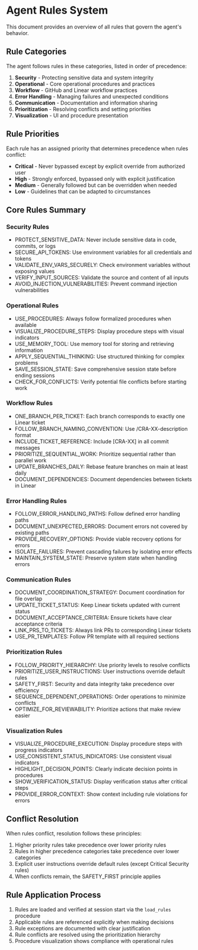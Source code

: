 # Agent Rules System

This document provides an overview of all rules that govern the agent's behavior.

## Rule Categories

The agent follows rules in these categories, listed in order of precedence:

1. **Security** - Protecting sensitive data and system integrity
2. **Operational** - Core operational procedures and practices
3. **Workflow** - GitHub and Linear workflow practices
4. **Error Handling** - Managing failures and unexpected conditions
5. **Communication** - Documentation and information sharing
6. **Prioritization** - Resolving conflicts and setting priorities
7. **Visualization** - UI and procedure presentation

## Rule Priorities

Each rule has an assigned priority that determines precedence when rules conflict:

- **Critical** - Never bypassed except by explicit override from authorized user
- **High** - Strongly enforced, bypassed only with explicit justification
- **Medium** - Generally followed but can be overridden when needed
- **Low** - Guidelines that can be adapted to circumstances

## Core Rules Summary

### Security Rules
- PROTECT_SENSITIVE_DATA: Never include sensitive data in code, commits, or logs
- SECURE_API_TOKENS: Use environment variables for all credentials and tokens
- VALIDATE_ENV_VARS_SECURELY: Check environment variables without exposing values
- VERIFY_INPUT_SOURCES: Validate the source and content of all inputs
- AVOID_INJECTION_VULNERABILITIES: Prevent command injection vulnerabilities

### Operational Rules
- USE_PROCEDURES: Always follow formalized procedures when available
- VISUALIZE_PROCEDURE_STEPS: Display procedure steps with visual indicators
- USE_MEMORY_TOOL: Use memory tool for storing and retrieving information
- APPLY_SEQUENTIAL_THINKING: Use structured thinking for complex problems
- SAVE_SESSION_STATE: Save comprehensive session state before ending sessions
- CHECK_FOR_CONFLICTS: Verify potential file conflicts before starting work

### Workflow Rules
- ONE_BRANCH_PER_TICKET: Each branch corresponds to exactly one Linear ticket
- FOLLOW_BRANCH_NAMING_CONVENTION: Use <type>/CRA-XX-description format
- INCLUDE_TICKET_REFERENCE: Include [CRA-XX] in all commit messages
- PRIORITIZE_SEQUENTIAL_WORK: Prioritize sequential rather than parallel work
- UPDATE_BRANCHES_DAILY: Rebase feature branches on main at least daily
- DOCUMENT_DEPENDENCIES: Document dependencies between tickets in Linear

### Error Handling Rules
- FOLLOW_ERROR_HANDLING_PATHS: Follow defined error handling paths
- DOCUMENT_UNEXPECTED_ERRORS: Document errors not covered by existing paths
- PROVIDE_RECOVERY_OPTIONS: Provide viable recovery options for errors
- ISOLATE_FAILURES: Prevent cascading failures by isolating error effects
- MAINTAIN_SYSTEM_STATE: Preserve system state when handling errors

### Communication Rules
- DOCUMENT_COORDINATION_STRATEGY: Document coordination for file overlap
- UPDATE_TICKET_STATUS: Keep Linear tickets updated with current status
- DOCUMENT_ACCEPTANCE_CRITERIA: Ensure tickets have clear acceptance criteria
- LINK_PRS_TO_TICKETS: Always link PRs to corresponding Linear tickets
- USE_PR_TEMPLATES: Follow PR template with all required sections

### Prioritization Rules
- FOLLOW_PRIORITY_HIERARCHY: Use priority levels to resolve conflicts
- PRIORITIZE_USER_INSTRUCTIONS: User instructions override default rules
- SAFETY_FIRST: Security and data integrity take precedence over efficiency
- SEQUENCE_DEPENDENT_OPERATIONS: Order operations to minimize conflicts
- OPTIMIZE_FOR_REVIEWABILITY: Prioritize actions that make review easier

### Visualization Rules
- VISUALIZE_PROCEDURE_EXECUTION: Display procedure steps with progress indicators
- USE_CONSISTENT_STATUS_INDICATORS: Use consistent visual indicators
- HIGHLIGHT_DECISION_POINTS: Clearly indicate decision points in procedures
- SHOW_VERIFICATION_STATUS: Display verification status after critical steps
- PROVIDE_ERROR_CONTEXT: Show context including rule violations for errors

## Conflict Resolution

When rules conflict, resolution follows these principles:

1. Higher priority rules take precedence over lower priority rules
2. Rules in higher precedence categories take precedence over lower categories 
3. Explicit user instructions override default rules (except Critical Security rules)
4. When conflicts remain, the SAFETY_FIRST principle applies

## Rule Application Process

1. Rules are loaded and verified at session start via the `load_rules` procedure
2. Applicable rules are referenced explicitly when making decisions
3. Rule exceptions are documented with clear justification
4. Rule conflicts are resolved using the prioritization hierarchy
5. Procedure visualization shows compliance with operational rules